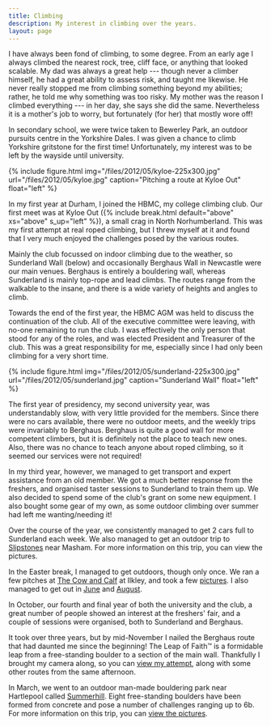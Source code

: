 ```yaml
---
title: Climbing
description: My interest in climbing over the years.
layout: page
---
```

I have always been fond of climbing, to some degree. From an early age I always climbed the nearest rock, tree, cliff face, or anything that looked scalable. My dad was always a great help --- though never a climber himself, he had a great ability to assess risk, and taught me likewise. He never really stopped me from climbing something beyond my abilities; rather, he told me why something was too risky. My mother was the reason I climbed everything --- in her day, she says she did the same. Nevertheless it is a mother's job to worry, but fortunately (for her) that mostly wore off!

In secondary school, we were twice taken to Bewerley Park, an outdoor pursuits centre in the Yorkshire Dales. I was given a chance to climb Yorkshire gritstone for the first time! Unfortunately, my interest was to be left by the wayside until university.

{% include figure.html img="/files/2012/05/kyloe-225x300.jpg" url="/files/2012/05/kyloe.jpg" caption="Pitching a route at Kyloe Out" float="left" %}

In my first year at Durham, I joined the HBMC, my college climbing club. Our first meet was at Kyloe Out ({% include break.html default="above" xs="above" s_up="left" %}), a small crag in North Norhumberland. This was my first attempt at real roped climbing, but I threw myself at it and found that I very much enjoyed the challenges posed by the various routes.

Mainly the club focussed on indoor climbing due to the weather, so Sunderland Wall (below) and occasionally Berghaus Wall in Newcastle were our main venues. Berghaus is entirely a bouldering wall, whereas Sunderland is mainly top-rope and lead climbs. The routes range from the walkable to the insane, and there is a wide variety of heights and angles to climb.

Towards the end of the first year, the HBMC AGM was held to discuss the continuation of the club. All of the executive committee were leaving, with no-one remaining to run the club. I was effectively the only person that stood for any of the roles, and was elected President and Treasurer of the club. This was a great responsibility for me, especially since I had only been climbing for a very short time.

{% include figure.html img="/files/2012/05/sunderland-225x300.jpg" url="/files/2012/05/sunderland.jpg" caption="Sunderland Wall" float="left" %}

The first year of presidency, my second university year, was understandably slow, with very little provided for the members. Since there were no cars available, there were no outdoor meets, and the weekly trips were invariably to Berghaus. Berghaus is quite a good wall for more competent climbers, but it is definitely not the place to teach new ones. Also, there was no chance to teach anyone about roped climbing, so it seemed our services were not required!

In my third year, however, we managed to get transport and expert assistance from an old member. We got a much better response from the freshers, and organised taster sessions to Sunderland to train them up. We also decided to spend some of the club's grant on some new equipment. I also bought some gear of my own, as some outdoor climbing over summer had left me wanting/needing it!

Over the course of the year, we consistently managed to get 2 cars full to Sunderland each week. We also managed to get an outdoor trip to [Slipstones](https://www.ukclimbing.com/logbook/crag.php?id=549) near Masham. For more information on this trip, you can view the pictures.

In the Easter break, I managed to get outdoors, though only once. We ran a few pitches at [The Cow and Calf](https://www.ukclimbing.com/logbook/crag.php?id=547) at Ilkley, and took a few [pictures](http://pictures.scholesmafia.co.uk/index.php/2006/04/12.04.06-ilkley/). I also managed to get out in [June](http://pictures.scholesmafia.co.uk/index.php/2006.06/11.06.06-brimham-rocks/) and [August](http://pictures.scholesmafia.co.uk/index.php/2006/08/31.08.06-almscliff/).

In October, our fourth and final year of both the university and the club, a great number of people showed an interest at the freshers' fair, and a couple of sessions were organised, both to Sunderland and Berghaus.

It took over three years, but by mid-November I nailed the Berghaus route that had daunted me since the beginning! The Leap of Faith™ is a formidable leap from a free-standing boulder to a section of the main wall. Thankfully I brought my camera along, so you can [view my attempt](/videos/climbing/), along with some other routes from the same afternoon.

In March, we went to an outdoor man-made bouldering park near Hartlepool called [Summerhill](https://www.ukclimbing.com/logbook/crag.php?id=16743). Eight free-standing boulders have been formed from concrete and pose a number of challenges ranging up to 6b. For more information on this trip, you can [view the pictures](https://pictures.scholesmafia.co.uk/2007/03/03/01.03.07-summerhill/).
